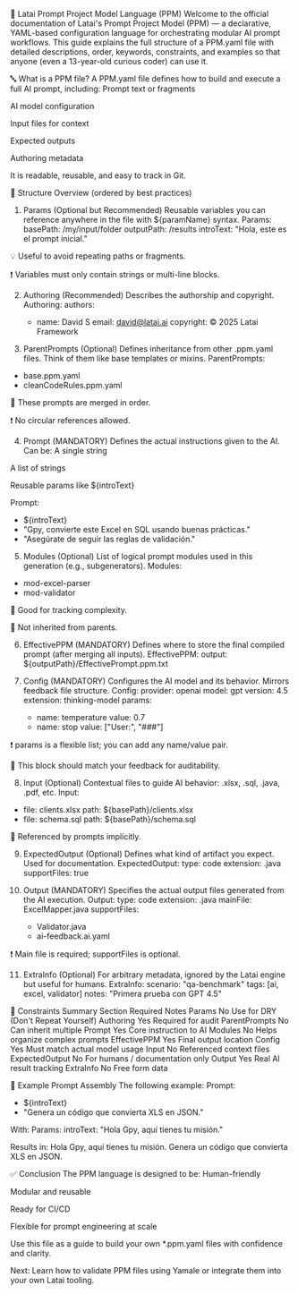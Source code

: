 📘 Latai Prompt Project Model Language (PPM)
Welcome to the official documentation of Latai's Prompt Project Model (PPM) — a declarative, YAML-based configuration language for orchestrating modular AI prompt workflows. This guide explains the full structure of a PPM.yaml file with detailed descriptions, order, keywords, constraints, and examples so that anyone (even a 13-year-old curious coder) can use it.

🔤 What is a PPM file?
A PPM.yaml file defines how to build and execute a full AI prompt, including:
Prompt text or fragments


AI model configuration


Input files for context


Expected outputs


Authoring metadata


It is readable, reusable, and easy to track in Git.

🧱 Structure Overview (ordered by best practices)
1. Params (Optional but Recommended)
   Reusable variables you can reference anywhere in the file with ${paramName} syntax.
   Params:
   basePath: /my/input/folder
   outputPath: /results
   introText: "Hola, este es el prompt inicial."

💡 Useful to avoid repeating paths or fragments.


❗ Variables must only contain strings or multi-line blocks.



2. Authoring (Recommended)
   Describes the authorship and copyright.
   Authoring:
   authors:
    - name: David S
      email: david@latai.ai
      copyright: © 2025 Latai Framework


3. ParentPrompts (Optional)
   Defines inheritance from other .ppm.yaml files. Think of them like base templates or mixins.
   ParentPrompts:
- base.ppm.yaml
- cleanCodeRules.ppm.yaml

🔄 These prompts are merged in order.


❗ No circular references allowed.



4. Prompt (MANDATORY)
   Defines the actual instructions given to the AI. Can be:
   A single string


A list of strings


Reusable params like ${introText}


Prompt:
- ${introText}
- "Gpy, convierte este Excel en SQL usando buenas prácticas."
- "Asegúrate de seguir las reglas de validación."


5. Modules (Optional)
   List of logical prompt modules used in this generation (e.g., subgenerators).
   Modules:
- mod-excel-parser
- mod-validator

🔖 Good for tracking complexity.


🧩 Not inherited from parents.



6. EffectivePPM (MANDATORY)
   Defines where to store the final compiled prompt (after merging all inputs).
   EffectivePPM:
   output: ${outputPath}/EffectivePrompt.ppm.txt


7. Config (MANDATORY)
   Configures the AI model and its behavior. Mirrors feedback file structure.
   Config:
   provider: openai
   model: gpt
   version: 4.5
   extension: thinking-model
   params:
    - name: temperature
      value: 0.7
    - name: stop
      value: ["User:", "###"]

❗ params is a flexible list; you can add any name/value pair.


🔁 This block should match your feedback for auditability.



8. Input (Optional)
   Contextual files to guide AI behavior: .xlsx, .sql, .java, .pdf, etc.
   Input:
- file: clients.xlsx
  path: ${basePath}/clients.xlsx
- file: schema.sql
  path: ${basePath}/schema.sql

🧠 Referenced by prompts implicitly.



9. ExpectedOutput (Optional)
   Defines what kind of artifact you expect. Used for documentation.
   ExpectedOutput:
   type: code
   extension: .java
   supportFiles: true


10. Output (MANDATORY)
    Specifies the actual output files generated from the AI execution.
    Output:
    type: code
    extension: .java
    mainFile: ExcelMapper.java
    supportFiles:
    - Validator.java
    - ai-feedback.ai.yaml

❗ Main file is required; supportFiles is optional.



11. ExtraInfo (Optional)
    For arbitrary metadata, ignored by the Latai engine but useful for humans.
    ExtraInfo:
    scenario: "qa-benchmark"
    tags: [ai, excel, validator]
    notes: "Primera prueba con GPT 4.5"


📌 Constraints Summary
Section
Required
Notes
Params
No
Use for DRY (Don't Repeat Yourself)
Authoring
Yes
Required for audit
ParentPrompts
No
Can inherit multiple
Prompt
Yes
Core instruction to AI
Modules
No
Helps organize complex prompts
EffectivePPM
Yes
Final output location
Config
Yes
Must match actual model usage
Input
No
Referenced context files
ExpectedOutput
No
For humans / documentation only
Output
Yes
Real AI result tracking
ExtraInfo
No
Free form data


🧪 Example Prompt Assembly
The following example:
Prompt:
- ${introText}
- "Genera un código que convierta XLS en JSON."

With:
Params:
introText: "Hola Gpy, aquí tienes tu misión."

Results in:
Hola Gpy, aquí tienes tu misión.
Genera un código que convierta XLS en JSON.


✅ Conclusion
The PPM language is designed to be:
Human-friendly


Modular and reusable


Ready for CI/CD


Flexible for prompt engineering at scale


Use this file as a guide to build your own *.ppm.yaml files with confidence and clarity.

Next: Learn how to validate PPM files using Yamale or integrate them into your own Latai tooling.

